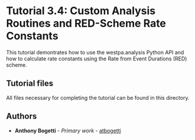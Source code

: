 # Tutorial 3.4: Custom Analysis Routines and RED-Scheme Rate Constants
This tutorial demontrates how to use the westpa.analysis Python API and how to calculate rate constants using the Rate from Event Durations (RED) scheme.

## Tutorial files

All files necessary for completing the tutorial can be found in this directory.

## Authors

* **Anthony Bogetti** - *Primary work* - [atbogetti](https://github.com/atbogetti)
